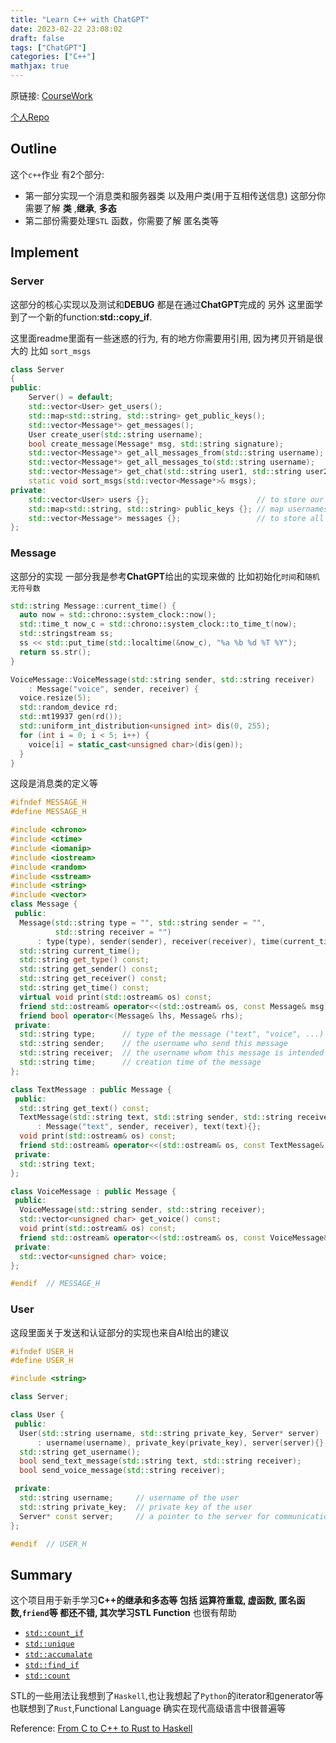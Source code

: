 ```yaml
---
title: "Learn C++ with ChatGPT"
date: 2023-02-22 23:08:02
draft: false
tags: ["ChatGPT"]
categories: ["C++"]
mathjax: true
---
```


原链接:
[CourseWork](https://github.com/courseworks/AP1401-1-HW3_4)

[个人Repo](https://github.com/noahlias/AP1401-1-HW3_4)

## Outline

这个`c++`作业 有2个部分:

- 第一部分实现一个消息类和服务器类 以及用户类(用于互相传送信息) 这部分你需要了解 **类** ,**继承**, **多态**
- 第二部份需要处理`STL` 函数，你需要了解 匿名类等

## Implement

### Server

这部分的核心实现以及测试和**DEBUG** 都是在通过**ChatGPT**完成的
另外 这里面学到了一个新的function:**std::copy_if**.

这里面readme里面有一些迷惑的行为, 有的地方你需要用引用, 因为拷贝开销是很大的 比如 `sort_msgs`

```cpp
class Server
{
public:
    Server() = default;
    std::vector<User> get_users();
    std::map<std::string, std::string> get_public_keys();
    std::vector<Message*> get_messages();
    User create_user(std::string username);
    bool create_message(Message* msg, std::string signature);
    std::vector<Message*> get_all_messages_from(std::string username);
    std::vector<Message*> get_all_messages_to(std::string username);
    std::vector<Message*> get_chat(std::string user1, std::string user2);
    static void sort_msgs(std::vector<Message*>& msgs);
private:
    std::vector<User> users {};                        // to store our users
    std::map<std::string, std::string> public_keys {}; // map usernames to their publickeys
    std::vector<Message*> messages {};                 // to store all the messages sent by users
};
```

### Message

这部分的实现 一部分我是参考**ChatGPT**给出的实现来做的
比如初始化`时间`和`随机无符号数`

```cpp
std::string Message::current_time() {
  auto now = std::chrono::system_clock::now();
  std::time_t now_c = std::chrono::system_clock::to_time_t(now);
  std::stringstream ss;
  ss << std::put_time(std::localtime(&now_c), "%a %b %d %T %Y");
  return ss.str();
}

VoiceMessage::VoiceMessage(std::string sender, std::string receiver)
    : Message("voice", sender, receiver) {
  voice.resize(5);
  std::random_device rd;
  std::mt19937 gen(rd());
  std::uniform_int_distribution<unsigned int> dis(0, 255);
  for (int i = 0; i < 5; i++) {
    voice[i] = static_cast<unsigned char>(dis(gen));
  }
}

```

这段是消息类的定义等

```cpp
#ifndef MESSAGE_H
#define MESSAGE_H

#include <chrono>
#include <ctime>
#include <iomanip>
#include <iostream>
#include <random>
#include <sstream>
#include <string>
#include <vector>
class Message {
 public:
  Message(std::string type = "", std::string sender = "",
          std::string receiver = "")
      : type(type), sender(sender), receiver(receiver), time(current_time()){};
  std::string current_time();
  std::string get_type() const;
  std::string get_sender() const;
  std::string get_receiver() const;
  std::string get_time() const;
  virtual void print(std::ostream& os) const;
  friend std::ostream& operator<<(std::ostream& os, const Message& msg);
  friend bool operator<(Message& lhs, Message& rhs);
 private:
  std::string type;      // type of the message ("text", "voice", ...)
  std::string sender;    // the username who send this message
  std::string receiver;  // the username whom this message is intended for
  std::string time;      // creation time of the message
};

class TextMessage : public Message {
 public:
  std::string get_text() const;
  TextMessage(std::string text, std::string sender, std::string receiver)
      : Message("text", sender, receiver), text(text){};
  void print(std::ostream& os) const;
  friend std::ostream& operator<<(std::ostream& os, const TextMessage& msg);
 private:
  std::string text;
};

class VoiceMessage : public Message {
 public:
  VoiceMessage(std::string sender, std::string receiver);
  std::vector<unsigned char> get_voice() const;
  void print(std::ostream& os) const;
  friend std::ostream& operator<<(std::ostream& os, const VoiceMessage& msg);
 private:
  std::vector<unsigned char> voice;
};

#endif  // MESSAGE_H
```

### User

这段里面关于发送和认证部分的实现也来自AI给出的建议

```cpp
#ifndef USER_H
#define USER_H

#include <string>

class Server;

class User {
 public:
  User(std::string username, std::string private_key, Server* server)
      : username(username), private_key(private_key), server(server){};
  std::string get_username();
  bool send_text_message(std::string text, std::string receiver);
  bool send_voice_message(std::string receiver);

 private:
  std::string username;     // username of the user
  std::string private_key;  // private key of the user
  Server* const server;     // a pointer to the server for communications
};

#endif  // USER_H
```

## Summary

这个项目用于新手学习**C++**的继承和多态等 包括 运算符重载, 虚函数, 匿名函数,`friend`等 都还不错, 其次学习**STL Function** 也很有帮助

- [`std::count_if`](https://cplusplus.com/reference/algorithm/count_if/)
- [`std::unique`](https://cplusplus.com/reference/algorithm/unique/)
- [`std::accumalate`](https://cplusplus.com/reference/numeric/accumulate/)
- [`std::find_if`](https://cplusplus.com/reference/algorithm/find_if/)
- [`std::count`](https://cplusplus.com/reference/algorithm/count/)

STL的一些用法让我想到了`Haskell`,也让我想起了`Python`的iterator和generator等 也联想到了`Rust`,Functional Language 确实在现代高级语言中很普遍等

Reference:
 [From C to C++ to Rust to Haskell](https://www.youtube.com/watch?v=V9uO3x5l-Dk)
